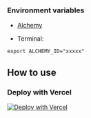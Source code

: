 ### Environment variables

-   [Alchemy](https://dashboard.alchemyapi.io/)

-   Terminal:

```
export ALCHEMY_ID="xxxxx"
```

## How to use

### Deploy with Vercel

[![Deploy with Vercel](https://vercel.com/button)](https://vercel.com/new/clone?repository-url=https%3A%2F%2Fgithub.com%2Farealclimber%2FNFT-minting-dapp%2Ftree%2Fmain%2Fsrc&env=ALCHEMY_ID)
